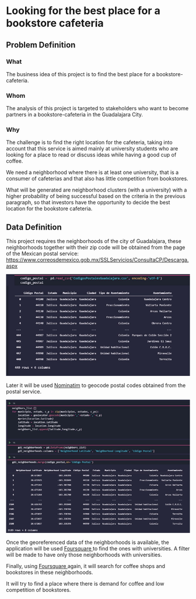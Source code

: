 <h1>Looking for the best place for a bookstore cafeteria</h1>

<h2>Problem Definition</h2>

<h3>What</h3>

The business idea of ​​this project is to find the best place for a bookstore-cafeteria.

<h3>Whom</h3>

The analysis of this project is targeted to stakeholders who want to become partners in a bookstore-cafeteria in the Guadalajara City.

<h3>Why</h3>

The challenge is to find the right location for the cafeteria, taking into account that this service is aimed mainly at university students who are looking for a place to read or discuss ideas while having a good cup of coffee.

We need a neighborhood where there is at least one university, that is a consumer of cafeterias and that also has little competition from bookstores.

What will be generated are neighborhood clusters (with a university) with a higher probability of being successful based on the criteria in the previous paragraph, so that investors have the opportunity to decide the best location for the bookstore cafeteria.

<h2>Data Definition</h2>

This project requires the neighborhoods of the city of Guadalajara, these neighborhoods together with their zip code will be obtained from the page of the Mexican postal service: https://www.correosdemexico.gob.mx/SSLServicios/ConsultaCP/Descarga.aspx

![postal_codes](codigos_postales_tabla.jpg) 

Later it will be used <a href='https://nominatim.org/'>Nominatim</a> to geocode postal codes obtained from the postal service.

![geocoded_data](lat_long_neighbors.jpg) 

Once the georeferenced data of the neighborhoods is available, the application will be used <a href='https://es.foursquare.com/'> Foursquare </a> to find the ones with universities. A filter will be made to have only those neighborhoods with universities.

Finally, using <a href='https://en.foursquare.com/'> Foursquare </a> again, it will search for coffee shops and bookstores in these neighborhoods.


It will try to find a place where there is demand for coffee and low competition of bookstores.





